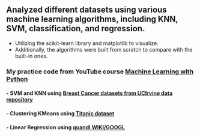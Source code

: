 ## Analyzed different datasets using various machine learning algorithms, including KNN, SVM, classification, and regression.
* Utilizing the scikit-learn library and matplotlib to visualize.
* Additionally, the algorithms were built from scratch to compare with the built-in ones.

### My practice code from YouTube course [Machine Learning with Python](https://www.youtube.com/playlist?list=PLQVvvaa0QuDfKTOs3Keq_kaG2P55YRn5v)

#### - SVM and KNN using [Breast Cancer datasets from UCIrvine data repository](https://archive.ics.uci.edu/datasets?skip=0&take=10&sort=desc&orderBy=NumHits&search=Breast+Cancer+Wisconsin+%28Original%29)
#### - Clustering KMeans using [Titanic dataset](https://pythonprogramming.net/static/downloads/machine-learning-data/titanic.xls)
#### - Linear Regression using [quandl WIKI/GOOGL](https://data.nasdaq.com/data/WIKI-wiki-eod-stock-prices/documentation)

